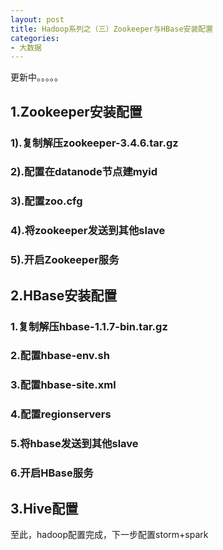 ```yaml
---
layout: post
title: Hadoop系列之（三）Zookeeper与HBase安装配置
categories:
- 大数据
---
```


<div class="message">
  更新中。。。。。
</div>

## 1.Zookeeper安装配置

### 1).复制解压zookeeper-3.4.6.tar.gz

### 2).配置在datanode节点建myid

### 3).配置zoo.cfg

### 4).将zookeeper发送到其他slave

### 5).开启Zookeeper服务

## 2.HBase安装配置

### 1.复制解压hbase-1.1.7-bin.tar.gz

### 2.配置hbase-env.sh

### 3.配置hbase-site.xml

### 4.配置regionservers

### 5.将hbase发送到其他slave

### 6.开启HBase服务

## 3.Hive配置

至此，hadoop配置完成，下一步配置storm+spark

